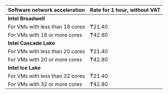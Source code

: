| Software network acceleration | Rate for 1 hour, without VAT |
| --- | --- |
| **Intel Broadwell** |
| For VMs with less than 18 cores | ₸21.40 |
| For VMs with 18 or more cores | ₸42.80 |
| **Intel Cascade Lake** |
| For VMs with less than 20 cores | ₸21.40 |
| For VMs with 20 or more cores | ₸42.80 |
| **Intel Ice Lake** |
| For VMs with less than 32 cores | ₸21.40 |
For VMs with 32 or more cores | ₸42.80 |